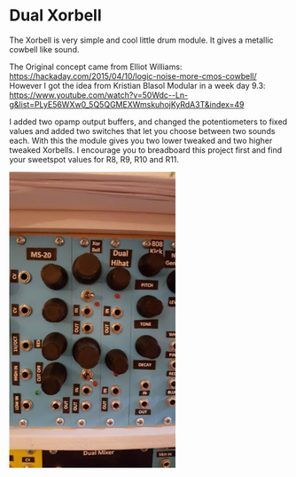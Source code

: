 # Dual Xorbell

The Xorbell is very simple and cool little drum module. 
It gives a metallic cowbell like sound.

The Original concept came from Elliot Williams: https://hackaday.com/2015/04/10/logic-noise-more-cmos-cowbell/
However I got the idea from Kristian Blasol Modular in a week day 9.3: https://www.youtube.com/watch?v=50Wdc--Ln-g&list=PLyE56WXw0_5Q5QGMEXWmskuhojKyRdA3T&index=49

I added two opamp output buffers, and changed the potentiometers to fixed values and added two switches that let you choose between two sounds each. With this the module gives you two lower tweaked and two higher tweaked Xorbells. I encourage you to breadboard this project first and find your sweetspot values for R8, R9, R10 and R11. 


<img src="https://raw.githubusercontent.com/PierreIsCoding/Xorbell/main/images/xorbell.jpg" width="300" />

